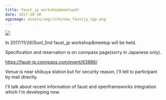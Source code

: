 ```yaml
---
title: faust_jp workshop&meetup#2
date: 2017-10-30
ogpimage: assets/img/info/new_faustjp_ogp.png
---
```


![](/assets/img/info/new_faustjp.png)


In 2017/11/26(Sun),2nd faust_jp workshop&meetup will be held.

<!--more-->

Specification and reservation is on connpass page(sorry in Japanese only).

<https://faust-jp.connpass.com/event/63886/>

Venue is near shibuya station but for security reason, I'll tell to participant by mail directly.

I'll talk about recent information of faust and openframeworks integration  which I'm developing now.
